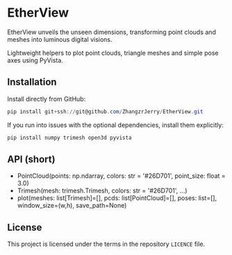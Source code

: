 # EtherView

EtherView unveils the unseen dimensions, transforming point clouds and meshes into luminous digital visions.

Lightweight helpers to plot point clouds, triangle meshes and simple pose axes using PyVista.

## Installation

Install directly from GitHub:

```powershell
pip install git+ssh://git@github.com/ZhangzrJerry/EtherView.git
```

If you run into issues with the optional dependencies, install them explicitly:

```powershell
pip install numpy trimesh open3d pyvista
```

## API (short)

- PointCloud(points: np.ndarray, colors: str = '#26D701', point_size: float = 3.0)
- Trimesh(mesh: trimesh.Trimesh, colors: str = '#26D701', ...)
- plot(meshes: list[Trimesh]=[], pcds: list[PointCloud]=[], poses: list=[], window_size=(w,h), save_path=None)

## License

This project is licensed under the terms in the repository `LICENCE` file.
